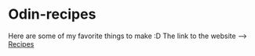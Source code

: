 # Odin-recipes
Here are some of my favorite things to make :D
The link to the website --> <a href="https://thechaoticking.github.io/Odin-recipes-/index.html">Recipes</a>
